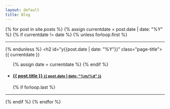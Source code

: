 ```yaml
---
layout: default
title: Blog
---
```


{% for post in site.posts %}
  {% assign currentdate = post.date | date: "%Y" %}
  {% if currentdate != date %}
    {% unless forloop.first %}</ul><hr/>{% endunless %}
    <h2 id="y{{post.date | date: "%Y"}}" class="page-title">{{ currentdate }}</h2>
    <ul class="related-posts">
    {% assign date = currentdate %}
  {% endif %}
  <li>
    <h4>
      <a href="{{ site.baseurl }}{{ post.url }}">
        <span>{{ post.title }}</span>
        <small>{{ post.date | date: "%m/%d" }}</small>
      </a>
    </h4>
  </li>
  {% if forloop.last %}</ul><hr/>{% endif %}
{% endfor %}




